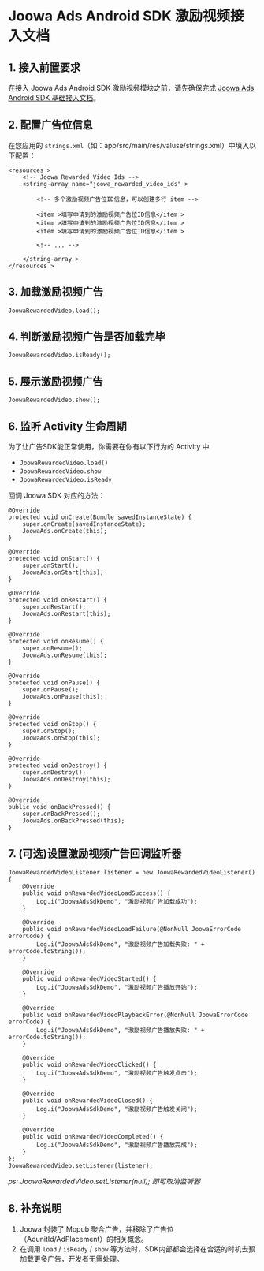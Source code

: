 # Joowa Ads Android SDK 激励视频接入文档

## 1. 接入前置要求

在接入 Joowa Ads Android SDK 激励视频模块之前，请先确保完成 [Joowa Ads Android SDK 基础接入文档](Joowa%20Ads%20Android%20SDK%20基础接入文档.md)。

## 2. 配置广告位信息

在您应用的 `strings.xml`（如：app/src/main/res/valuse/strings.xml）中填入以下配置：

```
<resources >
    <!-- Joowa Rewarded Video Ids -->
    <string-array name="joowa_rewarded_video_ids" >

        <!-- 多个激励视频广告位ID信息，可以创建多行 item -->

        <item >填写申请到的激励视频广告位ID信息</item >
        <item >填写申请到的激励视频广告位ID信息</item >
        <item >填写申请到的激励视频广告位ID信息</item >

        <!-- ... -->

    </string-array >
</resources >
```

## 3. 加载激励视频广告

```
JoowaRewardedVideo.load();
```

## 4. 判断激励视频广告是否加载完毕

```
JoowaRewardedVideo.isReady();
```

## 5. 展示激励视频广告

```
JoowaRewardedVideo.show();
```

## 6. 监听 Activity 生命周期

为了让广告SDK能正常使用，你需要在你有以下行为的 Activity 中

* `JoowaRewardedVideo.load()` 
* `JoowaRewardedVideo.show` 
* `JoowaRewardedVideo.isReady` 
  
回调 Joowa SDK 对应的方法：

```
@Override
protected void onCreate(Bundle savedInstanceState) {
    super.onCreate(savedInstanceState);
    JoowaAds.onCreate(this);
}

@Override
protected void onStart() {
    super.onStart();
    JoowaAds.onStart(this);
}

@Override
protected void onRestart() {
    super.onRestart();
    JoowaAds.onRestart(this);
}

@Override
protected void onResume() {
    super.onResume();
    JoowaAds.onResume(this);
}

@Override
protected void onPause() {
    super.onPause();
    JoowaAds.onPause(this);
}

@Override
protected void onStop() {
    super.onStop();
    JoowaAds.onStop(this);
}

@Override
protected void onDestroy() {
    super.onDestroy();
    JoowaAds.onDestroy(this);
}

@Override
public void onBackPressed() {
    super.onBackPressed();
    JoowaAds.onBackPressed(this);
}
```


## 7. (可选)设置激励视频广告回调监听器

```
JoowaRewardedVideoListener listener = new JoowaRewardedVideoListener() {
    @Override
    public void onRewardedVideoLoadSuccess() {
        Log.i("JoowaAdsSdkDemo", "激励视频广告加载成功");
    }
    
    @Override
    public void onRewardedVideoLoadFailure(@NonNull JoowaErrorCode errorCode) {
        Log.i("JoowaAdsSdkDemo", "激励视频广告加载失败: " + errorCode.toString());
    }
    
    @Override
    public void onRewardedVideoStarted() {
        Log.i("JoowaAdsSdkDemo", "激励视频广告播放开始");
    }
    
    @Override
    public void onRewardedVideoPlaybackError(@NonNull JoowaErrorCode errorCode) {
        Log.i("JoowaAdsSdkDemo", "激励视频广告播放失败: " + errorCode.toString());
    }
    
    @Override
    public void onRewardedVideoClicked() {
        Log.i("JoowaAdsSdkDemo", "激励视频广告触发点击");
    }
    
    @Override
    public void onRewardedVideoClosed() {
        Log.i("JoowaAdsSdkDemo", "激励视频广告触发关闭");
    }
    
    @Override
    public void onRewardedVideoCompleted() {
        Log.i("JoowaAdsSdkDemo", "激励视频广告播放完成");
    }
};
JoowaRewardedVideo.setListener(listener);
```

*ps:  JoowaRewardedVideo.setListener(null); 即可取消监听器*

## 8. 补充说明

1. Joowa 封装了 Mopub 聚合广告，并移除了广告位（AdunitId/AdPlacement）的相关概念。
2. 在调用 `load` / `isReady` / `show` 等方法时，SDK内部都会选择在合适的时机去预加载更多广告，开发者无需处理。